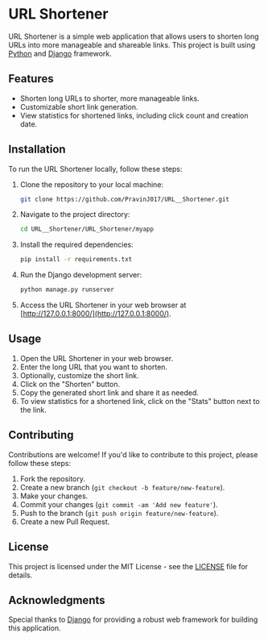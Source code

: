 
# URL Shortener

URL Shortener is a simple web application that allows users to shorten long URLs into more manageable and shareable links. This project is built using [Python](https://www.python.org/) and [Django](https://www.djangoproject.com/) framework.

## Features

- Shorten long URLs to shorter, more manageable links.
- Customizable short link generation.
- View statistics for shortened links, including click count and creation date.

## Installation

To run the URL Shortener locally, follow these steps:

1. Clone the repository to your local machine:

   ```bash
   git clone https://github.com/PravinJ017/URL__Shortener.git
   ```

2. Navigate to the project directory:

   ```bash
   cd URL__Shortener/URL_Shortener/myapp
   ```

3. Install the required dependencies:

   ```bash
   pip install -r requirements.txt
   ```

4. Run the Django development server:

   ```bash
   python manage.py runserver
   ```

5. Access the URL Shortener in your web browser at [http://127.0.0.1:8000/](http://127.0.0.1:8000/).

## Usage

1. Open the URL Shortener in your web browser.
2. Enter the long URL that you want to shorten.
3. Optionally, customize the short link.
4. Click on the "Shorten" button.
5. Copy the generated short link and share it as needed.
6. To view statistics for a shortened link, click on the "Stats" button next to the link.

## Contributing

Contributions are welcome! If you'd like to contribute to this project, please follow these steps:

1. Fork the repository.
2. Create a new branch (`git checkout -b feature/new-feature`).
3. Make your changes.
4. Commit your changes (`git commit -am 'Add new feature'`).
5. Push to the branch (`git push origin feature/new-feature`).
6. Create a new Pull Request.

## License

This project is licensed under the MIT License - see the [LICENSE](LICENSE) file for details.

## Acknowledgments

Special thanks to [Django](https://www.djangoproject.com/) for providing a robust web framework for building this application.

